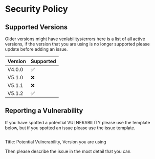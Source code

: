 # Security Policy

## Supported Versions

Older versions might have venlabilitys/errors here is a list of all active versions, if the version that you are
using is no longer supported please update before adding an issue.

| Version      | Supported          |
| -------      | ------------------ |
| V4.0.0       | :white_check_mark: |
| V5.1.0       | :x:                |
| V5.1.1       | :x:                |
| V5.1.2       | :white_check_mark: |


## Reporting a Vulnerability

If you have spotted a potential VULNERABILITY please use the template below, but if you spotted an issue please use the issue template.
##

Title: Potential Vulnerability, Version you are using

Then please describe the issue in the most detail that you can.
